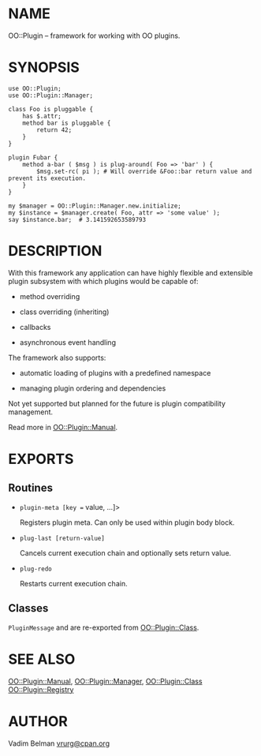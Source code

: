 NAME
====

OO::Plugin – framework for working with OO plugins.

SYNOPSIS
========

    use OO::Plugin;
    use OO::Plugin::Manager;

    class Foo is pluggable {
        has $.attr;
        method bar is pluggable {
            return 42;
        }
    }

    plugin Fubar {
        method a-bar ( $msg ) is plug-around( Foo => 'bar' ) {
            $msg.set-rc( pi ); # Will override &Foo::bar return value and prevent its execution.
        }
    }

    my $manager = OO::Plugin::Manager.new.initialize;
    my $instance = $manager.create( Foo, attr => 'some value' );
    say $instance.bar;  # 3.141592653589793

DESCRIPTION
===========

With this framework any application can have highly flexible and extensible plugin subsystem with which plugins would be capable of:

  * method overriding

  * class overriding (inheriting)

  * callbacks

  * asynchronous event handling

The framework also supports:

  * automatic loading of plugins with a predefined namespace

  * managing plugin ordering and dependencies

Not yet supported but planned for the future is plugin compatibility management.

Read more in [OO::Plugin::Manual](https://github.com/vrurg/Perl6-OO-Plugin/blob/v0.0.5/docs/md/OO/Plugin/Manual.md).

EXPORTS
=======

Routines
--------

  * `plugin-meta [key =` value, ...]>

    Registers plugin meta. Can only be used within plugin body block.

  * `plug-last [return-value]`

    Cancels current execution chain and optionally sets return value.

  * `plug-redo`

    Restarts current execution chain.

Classes
-------

`PluginMessage` and <MethodHandlerMsg> are re-exported from [OO::Plugin::Class](https://github.com/vrurg/Perl6-OO-Plugin/blob/v0.0.5/docs/md/OO/Plugin/Class.md).

SEE ALSO
========

[OO::Plugin::Manual](https://github.com/vrurg/Perl6-OO-Plugin/blob/v0.0.5/docs/md/OO/Plugin/Manual.md), [OO::Plugin::Manager](https://github.com/vrurg/Perl6-OO-Plugin/blob/v0.0.5/docs/md/OO/Plugin/Manager.md), [OO::Plugin::Class](https://github.com/vrurg/Perl6-OO-Plugin/blob/v0.0.5/docs/md/OO/Plugin/Class.md) [OO::Plugin::Registry](https://github.com/vrurg/Perl6-OO-Plugin/blob/v0.0.5/docs/md/OO/Plugin/Registry.md)

AUTHOR
======

Vadim Belman <vrurg@cpan.org>

